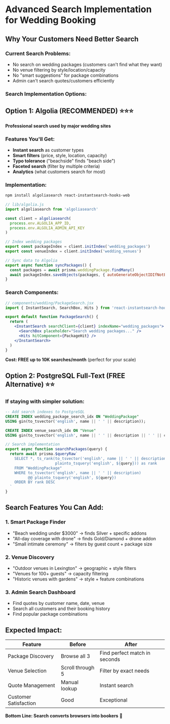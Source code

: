 # Advanced Search Implementation for Wedding Booking

## Why Your Customers Need Better Search

### Current Search Problems:
- No search on wedding packages (customers can't find what they want)
- No venue filtering by style/location/capacity
- No "smart suggestions" for package combinations
- Admin can't search quotes/customers efficiently

### Search Implementation Options:

## Option 1: Algolia (RECOMMENDED) ⭐⭐⭐
**Professional search used by major wedding sites**

### Features You'll Get:
- **Instant search** as customer types
- **Smart filters** (price, style, location, capacity)
- **Typo tolerance** ("beachside" finds "beach side")
- **Faceted search** (filter by multiple criteria)
- **Analytics** (what customers search for most)

### Implementation:
```bash
npm install algoliasearch react-instantsearch-hooks-web
```

```javascript
// lib/algolia.js
import algoliasearch from 'algoliasearch'

const client = algoliasearch(
  process.env.ALGOLIA_APP_ID,
  process.env.ALGOLIA_ADMIN_API_KEY
)

// Index wedding packages
export const packageIndex = client.initIndex('wedding_packages')
export const venueIndex = client.initIndex('wedding_venues')

// Sync data to Algolia
export async function syncPackages() {
  const packages = await prisma.weddingPackage.findMany()
  await packageIndex.saveObjects(packages, { autoGenerateObjectIDIfNotExist: true })
}
```

### Search Components:
```jsx
// components/wedding/PackageSearch.jsx
import { InstantSearch, SearchBox, Hits } from 'react-instantsearch-hooks-web'

export default function PackageSearch() {
  return (
    <InstantSearch searchClient={client} indexName="wedding_packages">
      <SearchBox placeholder="Search wedding packages..." />
      <Hits hitComponent={PackageHit} />
    </InstantSearch>
  )
}
```

**Cost: FREE up to 10K searches/month** (perfect for your scale)

## Option 2: PostgreSQL Full-Text (FREE Alternative) ⭐⭐

### If staying with simpler solution:
```sql
-- Add search indexes to PostgreSQL
CREATE INDEX wedding_package_search_idx ON "WeddingPackage" 
USING gin(to_tsvector('english', name || ' ' || description));

CREATE INDEX venue_search_idx ON "Venue" 
USING gin(to_tsvector('english', name || ' ' || description || ' ' || city));
```

```javascript
// Search implementation
export async function searchPackages(query) {
  return await prisma.$queryRaw`
    SELECT *, ts_rank(to_tsvector('english', name || ' ' || description), 
                      plainto_tsquery('english', ${query})) as rank
    FROM "WeddingPackage"
    WHERE to_tsvector('english', name || ' ' || description) 
          @@ plainto_tsquery('english', ${query})
    ORDER BY rank DESC
  `
}
```

## Search Features You Can Add:

### 1. Smart Package Finder
- "Beach wedding under $3000" → finds Silver + specific addons
- "All-day coverage with drone" → finds Gold/Diamond + drone addon
- "Small intimate ceremony" → filters by guest count + package size

### 2. Venue Discovery
- "Outdoor venues in Lexington" → geographic + style filters
- "Venues for 100+ guests" → capacity filtering
- "Historic venues with gardens" → style + feature combinations

### 3. Admin Search Dashboard
- Find quotes by customer name, date, venue
- Search all customers and their booking history
- Find popular package combinations

## Expected Impact:

| Feature | Before | After |
|---------|--------|-------|
| Package Discovery | Browse all 3 | Find perfect match in seconds |
| Venue Selection | Scroll through 5 | Filter by exact needs |
| Quote Management | Manual lookup | Instant search |
| Customer Satisfaction | Good | Exceptional |

**Bottom Line: Search converts browsers into bookers** 🎯